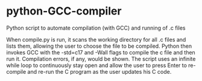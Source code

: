 # python-GCC-compiler
Python script to automate compilation (with GCC) and running of .c files

When compile.py is run, it scans the working directory for all .c files and lists them, allowing the user to choose the file to be compiled. Python then invokes GCC with the -std=c17 and -Wall flags to compile the c file and then run it. Compilation errors, if any, would be shown. The script uses an infinite while loop to continuously stay open and allow the user to press Enter to re-compile and re-run the C program as the user updates his C code.
